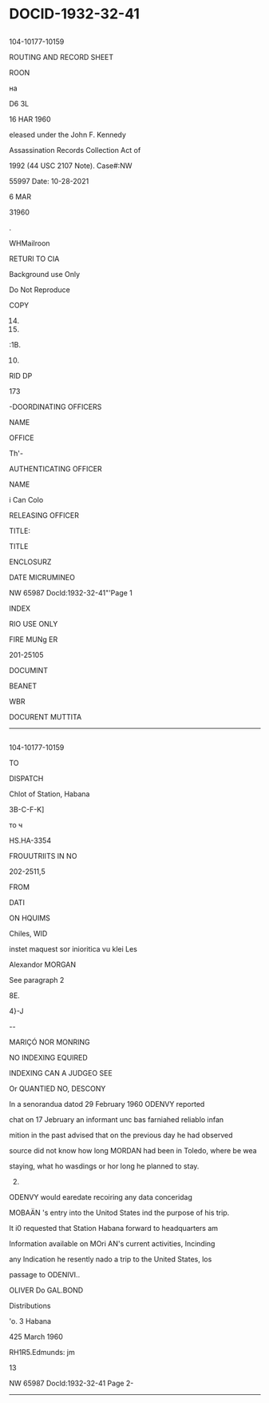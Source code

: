 # DOCID-1932-32-41

##
104-10177-10159

ROUTING AND RECORD SHEET

ROON

на

D6 3L

16 HAR 1960

eleased under the John F. Kennedy

Assassination Records Collection Act of

1992 (44 USC 2107 Note). Case#:NW

55997 Date: 10-28-2021

6 MAR

31960

.

WHMailroon

RETURI TO CIA

Background use Only

Do Not Reproduce

COPY

14.

13.

:1В.

10.

RID DP

173

-DOORDINATING OFFICERS

NAME

OFFICE

Th'-

AUTHENTICATING OFFICER

NAME

i Can Colo

RELEASING OFFICER

TITLE:

TITLE

ENCLOSURZ

DATE MICRUMINEO

NW 65987 Docld:1932-32-41"'Page 1

INDEX

RIO USE ONLY

FIRE MUNg ER

201-25105

DOCUMINT

BEANET

WBR

DOCURENT MUTTITA

---

##
104-10177-10159

TO

DISPATCH

Chlot of Station, Habana

3B-C-F-K]

то ч

HS.HA-3354

FROUUTRIITS IN NO

202-2511,5

FROM

DATI

ON HQUIMS

Chiles, WID

instet maquest sor inioritica vu klei Les

Alexandor MORGAN

See paragraph 2

8E.

4}-J

--

MARIÇÓ NOR MONRING

NO INDEXING EQUIRED

INDEXING CAN A JUDGEO SEE

Or QUANTIED NO, DESCONY

In a senorandua datod 29 February 1960 ODENVY reported

chat on 17 Jebruary an informant unc bas farniahed reliablo infan

mition in the past advised that on the previous day he had observed

source did not know how long MORDAN had been in Toledo, where be wea

staying, what ho wasdings or hor long he planned to stay.

2.

ODENVY would earedate recoiring any data conceridag

MOBAÄN 's entry into the Unitod States ind the purpose of his trip.

It i0 requested that Station Habana forward to headquarters am

Information available on MOri AN's current activities, Incinding

any Indication he resently nado a trip to the United States, los

passage to ODENIVI..

OLIVER Do GAL.BOND

Distributions

'o. 3 Habana

425 March 1960

RH1R5.Edmunds: jm

13

NW 65987 Docld:1932-32-41 Page 2-

---

